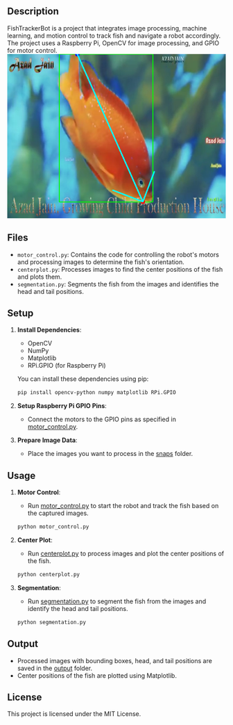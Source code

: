 
## Description

FishTrackerBot is a project that integrates image processing, machine learning, and motion control to track fish and navigate a robot accordingly. The project uses a Raspberry Pi, OpenCV for image processing, and GPIO for motor control.
![Fish Image](/output/17.png)

## Files

- `motor_control.py`: Contains the code for controlling the robot's motors and processing images to determine the fish's orientation.
- `centerplot.py`: Processes images to find the center positions of the fish and plots them.
- `segmentation.py`: Segments the fish from the images and identifies the head and tail positions.

## Setup

1. **Install Dependencies**:
    - OpenCV
    - NumPy
    - Matplotlib
    - RPi.GPIO (for Raspberry Pi)

    You can install these dependencies using pip:

    ```sh
    pip install opencv-python numpy matplotlib RPi.GPIO
    ```

2. **Setup Raspberry Pi GPIO Pins**:
    - Connect the motors to the GPIO pins as specified in [motor_control.py](http://_vscodecontentref_/6).

3. **Prepare Image Data**:
    - Place the images you want to process in the [snaps](http://_vscodecontentref_/7) folder.

## Usage

1. **Motor Control**:
    - Run [motor_control.py](http://_vscodecontentref_/8) to start the robot and track the fish based on the captured images.

    ```sh
    python motor_control.py
    ```

2. **Center Plot**:
    - Run [centerplot.py](http://_vscodecontentref_/9) to process images and plot the center positions of the fish.

    ```sh
    python centerplot.py
    ```

3. **Segmentation**:
    - Run [segmentation.py](http://_vscodecontentref_/10) to segment the fish from the images and identify the head and tail positions.

    ```sh
    python segmentation.py
    ```

## Output

- Processed images with bounding boxes, head, and tail positions are saved in the [output](http://_vscodecontentref_/11) folder.
- Center positions of the fish are plotted using Matplotlib.

## License

This project is licensed under the MIT License.
